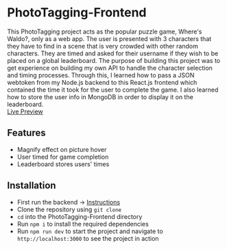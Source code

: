 # PhotoTagging-Frontend
This PhotoTagging project acts as the popular puzzle game, Where's Waldo?, only as a web app. The user is presented with 3 characters that they have to find in a scene that is very crowded with other random characters. They are timed and asked for their username if they wish to be placed on a global leaderboard. The purpose of building this project was to get experience on building my own API to handle the character selection and timing processes. Through this, I learned how to pass a JSON webtoken from my Node.js backend to this React.js frontend which contained the time it took for the user to complete the game. I also learned how to store the user info in MongoDB in order to display it on the leaderboard.  
[Live Preview](https://photo-tagging-frontend.vercel.app/)

## Features
* Magnify effect on picture hover
* User timed for game completion
* Leaderboard stores users' times

## Installation
* First run the backend -> [Instructions](https://github.com/amora7741/PhotoTagging-Backend)
* Clone the repository using `git clone`
* `cd` into the PhotoTagging-Frontend directory
* Run `npm i` to install the required dependencies
* Run `npm run dev` to start the project and navigate to `http://localhost:3000` to see the project in action 
